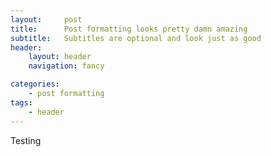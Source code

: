 ```yaml
---
layout:     post
title:      Post formatting looks pretty damn amazing
subtitle:   Subtitles are optional and look just as good
header:
    layout: header
    navigation: fancy

categories:
    - post formatting
tags:
    - header
---
```


Testing
